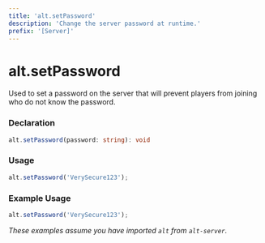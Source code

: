 ```yaml
---
title: 'alt.setPassword'
description: 'Change the server password at runtime.'
prefix: '[Server]'
---
```


# alt.setPassword

Used to set a password on the server that will prevent players from joining who do not know the password.


### Declaration

```typescript
alt.setPassword(password: string): void
```

### Usage

```js
alt.setPassword('VerySecure123');
```

### Example Usage

```js
alt.setPassword('VerySecure123');
```

_These examples assume you have imported `alt` from `alt-server`._